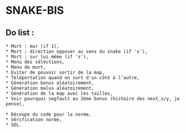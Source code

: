 # SNAKE-BIS

## Do list :

    * Mort : mur (if 1),
    * Mort : direction opposer au sens du snake (if 's'),
    * Mort : sur lui même (if 's'),
    * Menu des séléctions,
    * Menu de mort,
    * Eviter de pouvoir sortir de la map,
    * Téléportation quand on sort d'un côté à l'autre,
    * Géneration bonus aléatoirement,
    * Génération malus aléatoirement,
    * Génération de la map avec les tailles,
    * Voir pourquoi segfault au 2ème bonus (histoire des next_x/y, je pense),

    * Découpe du code pour la norme,
    * Vérification norme,
    * SDL.